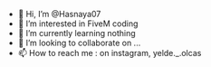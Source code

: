 - 👋 Hi, I’m @Hasnaya07
- 👀 I’m interested in FiveM coding
- 🌱 I’m currently learning nothing
- 💞️ I’m looking to collaborate on ...
- 📫 How to reach me : on instagram, yelde._.olcas

<!---
Hasnaya07/Hasnaya07 is a ✨ special ✨ repository because its `README.md` (this file) appears on your GitHub profile.
You can click the Preview link to take a look at your changes.
--->

